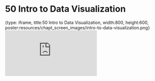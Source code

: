 # 50 Intro to Data Visualization
 
{type: iframe, title:50 Intro to Data Visualization, width:800, height:600, poster:resources/chapt_screen_images/intro-to-data-visualization.png}
![](https://datatrail-jhu.github.io/DataTrail/no_toc/intro-to-data-visualization.html)
 

 
